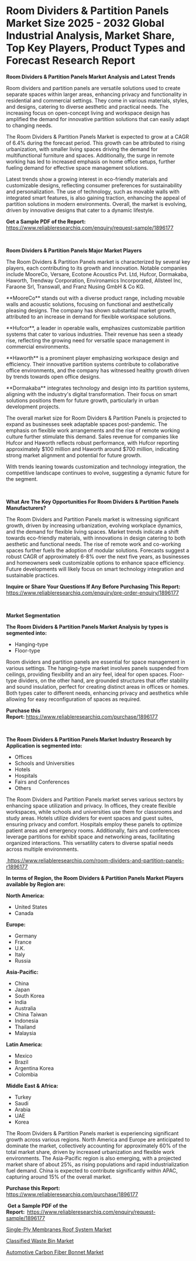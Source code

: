 <p><h1>Room Dividers & Partition Panels Market Size 2025 - 2032 Global Industrial Analysis, Market Share, Top Key Players, Product Types and Forecast Research Report</h1></p><p><strong>Room Dividers & Partition Panels Market Analysis and Latest Trends</strong></p>
<p><p>Room dividers and partition panels are versatile solutions used to create separate spaces within larger areas, enhancing privacy and functionality in residential and commercial settings. They come in various materials, styles, and designs, catering to diverse aesthetic and practical needs. The increasing focus on open-concept living and workspace design has amplified the demand for innovative partition solutions that can easily adapt to changing needs.</p><p>The Room Dividers & Partition Panels Market is expected to grow at a CAGR of 6.4% during the forecast period. This growth can be attributed to rising urbanization, with smaller living spaces driving the demand for multifunctional furniture and spaces. Additionally, the surge in remote working has led to increased emphasis on home office setups, further fueling demand for effective space management solutions.</p><p>Latest trends show a growing interest in eco-friendly materials and customizable designs, reflecting consumer preferences for sustainability and personalization. The use of technology, such as movable walls with integrated smart features, is also gaining traction, enhancing the appeal of partition solutions in modern environments. Overall, the market is evolving, driven by innovative designs that cater to a dynamic lifestyle.</p></p>
<p><strong>Get a Sample PDF of the Report:&nbsp;</strong> <a href="https://www.reliableresearchiq.com/enquiry/request-sample/1896177?utm_campaign=1121&utm_medium=2&utm_source=Github&utm_content=ia&utm_term=13012025&utm_id=room-dividers-partition-panels">https://www.reliableresearchiq.com/enquiry/request-sample/1896177</a></p>
<p>&nbsp;</p>
<p><strong>Room Dividers & Partition Panels Major Market Players</strong></p>
<p><p>The Room Dividers & Partition Panels market is characterized by several key players, each contributing to its growth and innovation. Notable companies include MooreCo, Versare, Ecotone Acoustics Pvt. Ltd, Hufcor, Dormakaba, Haworth, Trendway Corporation, Environamics Incorporated, Allsteel Inc, Faraone Srl, Transwall, and Franz Nusing GmbH & Co KG.</p><p>**MooreCo** stands out with a diverse product range, including movable walls and acoustic solutions, focusing on functional and aesthetically pleasing designs. The company has shown substantial market growth, attributed to an increase in demand for flexible workspace solutions.</p><p>**Hufcor**, a leader in operable walls, emphasizes customizable partition systems that cater to various industries. Their revenue has seen a steady rise, reflecting the growing need for versatile space management in commercial environments.</p><p>**Haworth** is a prominent player emphasizing workspace design and efficiency. Their innovative partition systems contribute to collaborative office environments, and the company has witnessed healthy growth driven by trends towards open office designs.</p><p>**Dormakaba** integrates technology and design into its partition systems, aligning with the industry's digital transformation. Their focus on smart solutions positions them for future growth, particularly in urban development projects.</p><p>The overall market size for Room Dividers & Partition Panels is projected to expand as businesses seek adaptable spaces post-pandemic. The emphasis on flexible work arrangements and the rise of remote working culture further stimulate this demand. Sales revenue for companies like Hufcor and Haworth reflects robust performance, with Hufcor reporting approximately $100 million and Haworth around $700 million, indicating strong market alignment and potential for future growth.</p><p>With trends leaning towards customization and technology integration, the competitive landscape continues to evolve, suggesting a dynamic future for the segment.</p></p>
<p>&nbsp;</p>
<p><strong>What Are The Key Opportunities For Room Dividers & Partition Panels Manufacturers?</strong></p>
<p><p>The Room Dividers and Partition Panels market is witnessing significant growth, driven by increasing urbanization, evolving workplace dynamics, and the demand for flexible living spaces. Market trends indicate a shift towards eco-friendly materials, with innovations in design catering to both aesthetic and functional needs. The rise of remote work and co-working spaces further fuels the adoption of modular solutions. Forecasts suggest a robust CAGR of approximately 6-8% over the next five years, as businesses and homeowners seek customizable options to enhance space efficiency. Future developments will likely focus on smart technology integration and sustainable practices.</p></p>
<p><strong>Inquire or Share Your Questions If Any Before Purchasing This Report:</strong> <a href="https://www.reliableresearchiq.com/enquiry/pre-order-enquiry/1896177?utm_campaign=1121&utm_medium=2&utm_source=Github&utm_content=ia&utm_term=13012025&utm_id=room-dividers-partition-panels">https://www.reliableresearchiq.com/enquiry/pre-order-enquiry/1896177</a></p>
<p>&nbsp;</p>
<p><strong>Market Segmentation</strong></p>
<p><strong>The Room Dividers & Partition Panels Market Analysis by types is segmented into:</strong></p>
<p><ul><li>Hanging-type</li><li>Floor-type</li></ul></p>
<p><p>Room dividers and partition panels are essential for space management in various settings. The hanging-type market involves panels suspended from ceilings, providing flexibility and an airy feel, ideal for open spaces. Floor-type dividers, on the other hand, are grounded structures that offer stability and sound insulation, perfect for creating distinct areas in offices or homes. Both types cater to different needs, enhancing privacy and aesthetics while allowing for easy reconfiguration of spaces as required.</p></p>
<p><strong>Purchase this Report:&nbsp;</strong><a href="https://www.reliableresearchiq.com/purchase/1896177?utm_campaign=1121&utm_medium=2&utm_source=Github&utm_content=ia&utm_term=13012025&utm_id=room-dividers-partition-panels">https://www.reliableresearchiq.com/purchase/1896177</a></p>
<p>&nbsp;</p>
<p><strong>The Room Dividers & Partition Panels Market Industry Research by Application is segmented into:</strong></p>
<p><ul><li>Offices</li><li>Schools and Universities</li><li>Hotels</li><li>Hospitals</li><li>Fairs and Conferences</li><li>Others</li></ul></p>
<p><p>The Room Dividers and Partition Panels market serves various sectors by enhancing space utilization and privacy. In offices, they create flexible workspaces, while schools and universities use them for classrooms and study areas. Hotels utilize dividers for event spaces and guest suites, ensuring privacy and comfort. Hospitals employ these panels to optimize patient areas and emergency rooms. Additionally, fairs and conferences leverage partitions for exhibit space and networking areas, facilitating organized interactions. This versatility caters to diverse spatial needs across multiple environments.</p></p>
<p><a href="https://www.reliableresearchiq.com/room-dividers-and-partition-panels-r1896177?utm_campaign=1121&utm_medium=2&utm_source=Github&utm_content=ia&utm_term=13012025&utm_id=room-dividers-partition-panels">&nbsp;https://www.reliableresearchiq.com/room-dividers-and-partition-panels-r1896177</a></p>
<p><strong>In terms of Region, the Room Dividers & Partition Panels Market Players available by Region are:</strong></p>
<p>
    <p> <strong> North America: </strong>
        <ul>
            <li>United States</li>
            <li>Canada</li>
        </ul>
        </p> 
    <p> <strong> Europe: </strong>
        <ul>
            <li>Germany</li>
            <li>France</li>
            <li>U.K.</li>
            <li>Italy</li>
            <li>Russia</li>
        </ul>
        </p> 
    <p> <strong> Asia-Pacific: </strong>
        <ul>
            <li>China</li>
            <li>Japan</li>
            <li>South Korea</li>
            <li>India</li>
            <li>Australia</li>
            <li>China Taiwan</li>
            <li>Indonesia</li>
            <li>Thailand</li>
            <li>Malaysia</li>
        </ul>
        </p> 
    <p> <strong> Latin America: </strong>
        <ul>
            <li>Mexico</li>
            <li>Brazil</li>
            <li>Argentina Korea</li>
            <li>Colombia</li>
        </ul>
        </p> 
    <p> <strong> Middle East & Africa: </strong>
        <ul>
            <li>Turkey</li>
            <li>Saudi</li>
            <li>Arabia</li>
            <li>UAE</li>
            <li>Korea</li>
        </ul>
    </p>
    </p>
<p><p>The Room Dividers & Partition Panels market is experiencing significant growth across various regions. North America and Europe are anticipated to dominate the market, collectively accounting for approximately 60% of the total market share, driven by increased urbanization and flexible work environments. The Asia-Pacific region is also emerging, with a projected market share of about 25%, as rising populations and rapid industrialization fuel demand. China is expected to contribute significantly within APAC, capturing around 15% of the overall market.</p></p>
<p><strong>Purchase this Report: </strong><a href="https://www.reliableresearchiq.com/purchase/1896177?utm_campaign=1121&utm_medium=2&utm_source=Github&utm_content=ia&utm_term=13012025&utm_id=room-dividers-partition-panels">https://www.reliableresearchiq.com/purchase/1896177</a></p>
<p>&nbsp;<strong>Get a Sample PDF of the Report:&nbsp;&nbsp;</strong><a href="https://www.reliableresearchiq.com/enquiry/request-sample/1896177?utm_campaign=1121&utm_medium=2&utm_source=Github&utm_content=ia&utm_term=13012025&utm_id=room-dividers-partition-panels">https://www.reliableresearchiq.com/enquiry/request-sample/1896177</a></p>
<p><strong></strong></p>
<p><p><a href="https://github.com/nathaliehurles7142/Market-Research-Report-List-1/blob/main/single-ply-membranes-roof-system-market.md?utm_campaign=1121&utm_medium=2&utm_source=Github&utm_content=ia&utm_term=13012025&utm_id=room-dividers-partition-panels">Single-Ply Membranes Roof System Market</a></p><p><a href="https://github.com/chongseney974/Market-Research-Report-List-1/blob/main/classified-waste-bin-market.md?utm_campaign=1121&utm_medium=2&utm_source=Github&utm_content=ia&utm_term=13012025&utm_id=room-dividers-partition-panels">Classified Waste Bin Market</a></p><p><a href="https://github.com/rosalinebhakta48/Market-Research-Report-List-1/blob/main/automotive-carbon-fiber-bonnet-market.md?utm_campaign=1121&utm_medium=2&utm_source=Github&utm_content=ia&utm_term=13012025&utm_id=room-dividers-partition-panels">Automotive Carbon Fiber Bonnet Market</a></p></p>